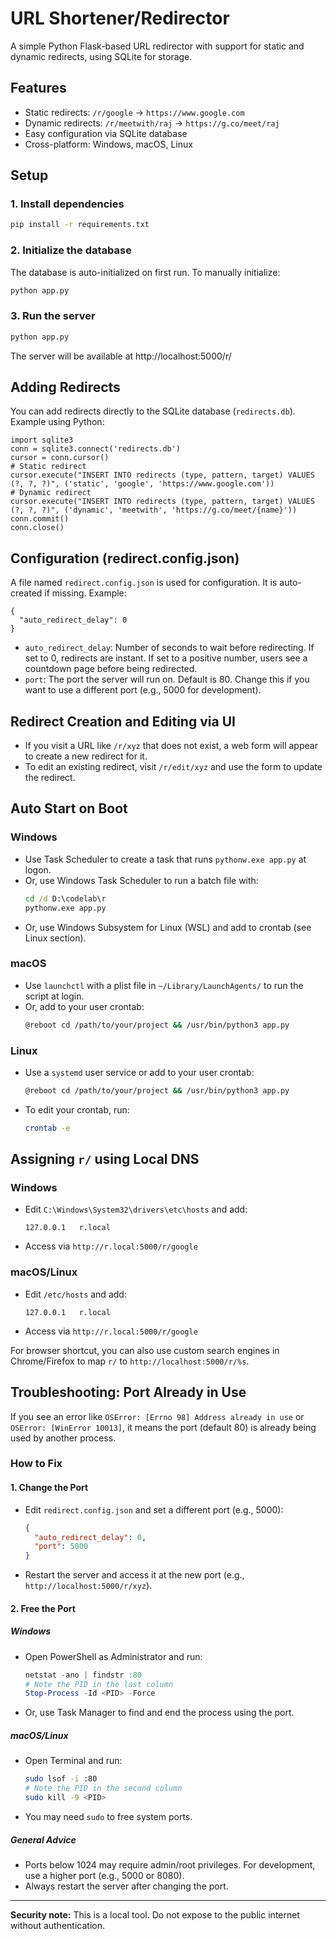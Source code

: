 # URL Shortener/Redirector

A simple Python Flask-based URL redirector with support for static and dynamic redirects, using SQLite for storage.

## Features
- Static redirects: `/r/google` → `https://www.google.com`
- Dynamic redirects: `/r/meetwith/raj` → `https://g.co/meet/raj`
- Easy configuration via SQLite database
- Cross-platform: Windows, macOS, Linux

## Setup

### 1. Install dependencies

```sh
pip install -r requirements.txt
```

### 2. Initialize the database

The database is auto-initialized on first run. To manually initialize:

```sh
python app.py
```

### 3. Run the server

```sh
python app.py
```

The server will be available at http://localhost:5000/r/

## Adding Redirects

You can add redirects directly to the SQLite database (`redirects.db`). Example using Python:

```
import sqlite3
conn = sqlite3.connect('redirects.db')
cursor = conn.cursor()
# Static redirect
cursor.execute("INSERT INTO redirects (type, pattern, target) VALUES (?, ?, ?)", ('static', 'google', 'https://www.google.com'))
# Dynamic redirect
cursor.execute("INSERT INTO redirects (type, pattern, target) VALUES (?, ?, ?)", ('dynamic', 'meetwith', 'https://g.co/meet/{name}'))
conn.commit()
conn.close()
```

## Configuration (redirect.config.json)

A file named `redirect.config.json` is used for configuration. It is auto-created if missing. Example:

```
{
  "auto_redirect_delay": 0
}
```
- `auto_redirect_delay`: Number of seconds to wait before redirecting. If set to 0, redirects are instant. If set to a positive number, users see a countdown page before being redirected.
- `port`: The port the server will run on. Default is 80. Change this if you want to use a different port (e.g., 5000 for development).

## Redirect Creation and Editing via UI

- If you visit a URL like `/r/xyz` that does not exist, a web form will appear to create a new redirect for it.
- To edit an existing redirect, visit `/r/edit/xyz` and use the form to update the redirect.

## Auto Start on Boot

### Windows
- Use Task Scheduler to create a task that runs `pythonw.exe app.py` at logon.
- Or, use Windows Task Scheduler to run a batch file with:
  ```bat
  cd /d D:\codelab\r
  pythonw.exe app.py
  ```
- Or, use Windows Subsystem for Linux (WSL) and add to crontab (see Linux section).

### macOS
- Use `launchctl` with a plist file in `~/Library/LaunchAgents/` to run the script at login.
- Or, add to your user crontab:
  ```sh
  @reboot cd /path/to/your/project && /usr/bin/python3 app.py
  ```

### Linux
- Use a `systemd` user service or add to your user crontab:
  ```sh
  @reboot cd /path/to/your/project && /usr/bin/python3 app.py
  ```
- To edit your crontab, run:
  ```sh
  crontab -e
  ```

## Assigning `r/` using Local DNS

### Windows
- Edit `C:\Windows\System32\drivers\etc\hosts` and add:
  ```
  127.0.0.1   r.local
  ```
- Access via `http://r.local:5000/r/google`

### macOS/Linux
- Edit `/etc/hosts` and add:
  ```
  127.0.0.1   r.local
  ```
- Access via `http://r.local:5000/r/google`

For browser shortcut, you can also use custom search engines in Chrome/Firefox to map `r/` to `http://localhost:5000/r/%s`.

## Troubleshooting: Port Already in Use

If you see an error like `OSError: [Errno 98] Address already in use` or `OSError: [WinError 10013]`, it means the port (default 80) is already being used by another process.

### How to Fix

#### 1. Change the Port
- Edit `redirect.config.json` and set a different port (e.g., 5000):
  ```json
  {
    "auto_redirect_delay": 0,
    "port": 5000
  }
  ```
- Restart the server and access it at the new port (e.g., `http://localhost:5000/r/xyz`).

#### 2. Free the Port

##### Windows
- Open PowerShell as Administrator and run:
  ```powershell
  netstat -ano | findstr :80
  # Note the PID in the last column
  Stop-Process -Id <PID> -Force
  ```
- Or, use Task Manager to find and end the process using the port.

##### macOS/Linux
- Open Terminal and run:
  ```sh
  sudo lsof -i :80
  # Note the PID in the second column
  sudo kill -9 <PID>
  ```
- You may need `sudo` to free system ports.

##### General Advice
- Ports below 1024 may require admin/root privileges. For development, use a higher port (e.g., 5000 or 8080).
- Always restart the server after changing the port.

---

**Security note:** This is a local tool. Do not expose to the public internet without authentication.
